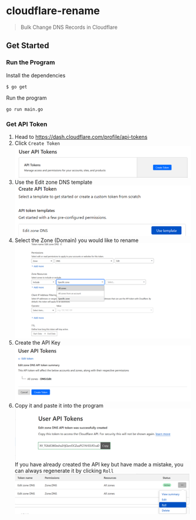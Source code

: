 # cloudflare-rename
> Bulk Change DNS Records in Cloudflare

## Get Started
### Run the Program
Install the dependencies
```
$ go get
```

Run the program
```
go run main.go
```

### Get API Token
1. Head to https://dash.cloudflare.com/profile/api-tokens
2. Click `Create Token`
![User API Tokens](/assets/user-api-tokens.png "User API Tokens")
3. Use the Edit zone DNS template
![Create API Token](/assets/create-api-token.png "Create API Token")
4. Select the Zone (Domain) you would like to rename
![Zone Resources](/assets/zone-resources.png "Zone Resources")
5. Create the API Key
![Create It](/assets/create-it.png "Create It")
6. Copy it and paste it into the program
![Copy Token](/assets/copy-token.png "Copy Token")
If you have already created the API key but have made a mistake, you can always regenerate it by clicking `Roll`
![Roll API Key](/assets/roll-api-key.png "Roll API Key")
